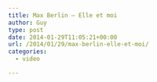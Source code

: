 ```yaml
---
title: Max Berlin – Elle et moi
author: Guy
type: post
date: 2014-01-29T11:05:21+00:00
url: /2014/01/29/max-berlin-elle-et-moi/
categories:
  - video

---
```


